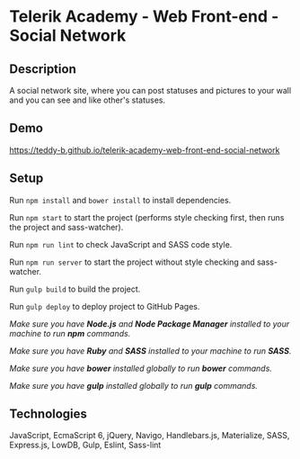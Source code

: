 # Telerik Academy - Web Front-end - Social Network

## Description

A social network site, where you can post statuses and pictures to your wall and you can see and like other's statuses.

## Demo

https://teddy-b.github.io/telerik-academy-web-front-end-social-network

## Setup

Run `npm install` and `bower install` to install dependencies.

Run `npm start` to start the project (performs style checking first, then runs the project and sass-watcher).

Run `npm run lint` to check JavaScript and SASS code style.

Run `npm run server` to start the project without style checking and sass-watcher.

Run `gulp build` to build the project.

Run `gulp deploy` to deploy project to GitHub Pages.

*Make sure you have **Node.js** and **Node Package Manager** installed to your machine to run **npm** commands.*

*Make sure you have **Ruby** and **SASS** installed to your machine to run **SASS**.*

*Make sure you have **bower** installed globally to run **bower** commands.*

*Make sure you have **gulp** installed globally to run **gulp** commands.*

## Technologies

JavaScript, EcmaScript 6, jQuery, Navigo, Handlebars.js,  Materialize, SASS, Express.js, LowDB, Gulp, Eslint, Sass-lint
